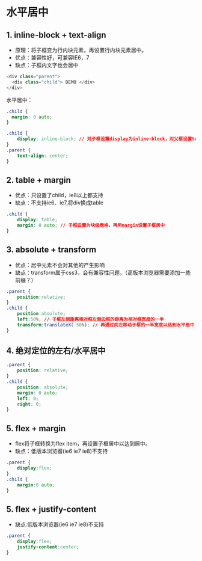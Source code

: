 # 水平居中
## 1. inline-block + text-align
- 原理：将子框变为行内块元素，再设置行内块元素居中。
- 优点：兼容性好，可兼容IE6，7
- 缺点：子框内文字也会居中

```javascript
<div class="parent">
  <div class="child"> DEMO </div>
</div>
```

水平居中：
```css
.child {
  margin: 0 auto;
}
```

```css
.child {
    display: inline-block; // 对子框设置display为inline-block，对父框设置text-align:center
}
.parent {
    text-align: center;
}
```
## 2. table + margin
- 优点：只设置了child，ie8以上都支持
- 缺点：不支持ie6、ie7,将div换成table
```css
.child {
    display: table;
    margin: 0 auto; // 子框设置为块级表格，再用margin设置子框居中
}
```
## 3. absolute + transform
- 优点：居中元素不会对其他的产生影响
- 缺点：transform属于css3，会有兼容性问题，（高版本浏览器需要添加一些前缀？）
```css
.parent {
    position:relative;
}
.child {
    position:absolute;
    left:50%; // 子框左侧距离相对框左侧边框的距离为相对框宽度的一半
    transform:translateX(-50%); // 再通过向左移动子框的一半宽度以达到水平居中
}
```
## 4. 绝对定位的左右/水平居中
```css
.parent {
    position: relative;
}
.child {
    position: absolute;
    margin: 0 auto;
    left: 0;
    right: 0;
}
```
## 5. flex + margin
- flex将子框转换为flex item，再设置子框居中以达到居中。
- 缺点：低版本浏览器(ie6 ie7 ie8)不支持
```css
.parent {
    display:flex;
}
.child {
    margin:0 auto;
}
```
## 5. flex + justify-content
- 缺点:低版本浏览器(ie6 ie7 ie8)不支持
```css
.parent {
    display:flex;
    justify-content:center;
}
```
